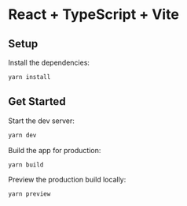 # React + TypeScript + Vite

## Setup

Install the dependencies:

```bash
yarn install
```

## Get Started

Start the dev server:

```bash
yarn dev
```

Build the app for production:

```bash
yarn build
```

Preview the production build locally:

```bash
yarn preview
```
